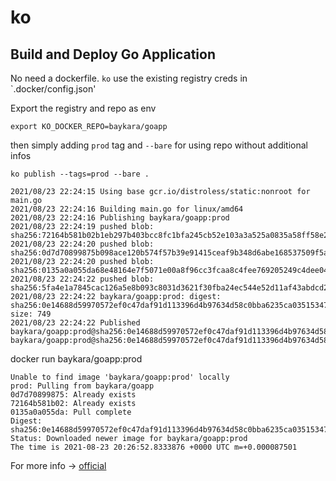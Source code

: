 # ko
## Build and Deploy Go Application
No need a dockerfile. `ko` use the existing registry creds in `.docker/config.json'

Export the registry and repo as env
```
export KO_DOCKER_REPO=baykara/goapp
```
then simply adding `prod` tag and `--bare` for using repo without additional infos
```
ko publish --tags=prod --bare .

2021/08/23 22:24:15 Using base gcr.io/distroless/static:nonroot for main.go
2021/08/23 22:24:16 Building main.go for linux/amd64
2021/08/23 22:24:16 Publishing baykara/goapp:prod
2021/08/23 22:24:19 pushed blob: sha256:72164b581b02b1eb297b403bcc8fc1bfa245cb52e103a3a525a0835a58ff58e2
2021/08/23 22:24:20 pushed blob: sha256:0d7d70899875b098ace120b574f57b39e91415ceaf9b348d6abe168537509f5a
2021/08/23 22:24:20 pushed blob: sha256:0135a0a055da68e48164e7f5071e00a8f96cc3fcaa8c4fee769205249c4dee04
2021/08/23 22:24:22 pushed blob: sha256:5fa4e1a7845cac126a5e8b093c8031d3621f30fba24ec544e52d11af43abdcd2
2021/08/23 22:24:22 baykara/goapp:prod: digest: sha256:0e14688d59970572ef0c47daf91d113396d4b97634d58c0bba6235ca03515347 size: 749
2021/08/23 22:24:22 Published baykara/goapp:prod@sha256:0e14688d59970572ef0c47daf91d113396d4b97634d58c0bba6235ca03515347
baykara/goapp:prod@sha256:0e14688d59970572ef0c47daf91d113396d4b97634d58c0bba6235ca03515347
```

docker run baykara/goapp:prod
```
Unable to find image 'baykara/goapp:prod' locally
prod: Pulling from baykara/goapp
0d7d70899875: Already exists                                                                                            72164b581b02: Already exists                               0135a0a055da: Pull complete 
Digest: sha256:0e14688d59970572ef0c47daf91d113396d4b97634d58c0bba6235ca03515347
Status: Downloaded newer image for baykara/goapp:prod
The time is 2021-08-23 20:26:52.8333876 +0000 UTC m=+0.000087501
```


For more info -> [official](https://github.com/google/ko)

